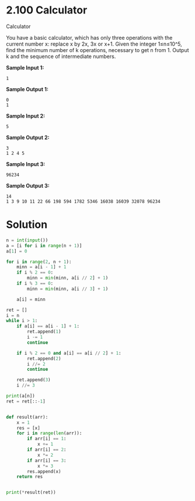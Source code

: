 # 2.100 Calculator

Calculator

You have a basic calculator, which has only three operations with the current number x: replace x by 2x, 3x or x+1.
Given the integer 1≤n≤10^5, find the minimum number of k operations, necessary to get n from 1. Output k and the
sequence of intermediate numbers.

**Sample Input 1:**

```
1
```

**Sample Output 1:**

```
0
1 
```

**Sample Input 2:**

```
5
```

**Sample Output 2:**

```
3
1 2 4 5 
```

**Sample Input 3:**

```
96234
```

**Sample Output 3:**

```
14
1 3 9 10 11 22 66 198 594 1782 5346 16038 16039 32078 96234 
```

# Solution

```python
n = int(input())
a = [i for i in range(n + 1)]
a[1] = 0

for i in range(2, n + 1):
    minn = a[i - 1] + 1
    if i % 2 == 0:
        minn = min(minn, a[i // 2] + 1)
    if i % 3 == 0:
        minn = min(minn, a[i // 3] + 1)

    a[i] = minn

ret = []
i = n
while i > 1:
    if a[i] == a[i - 1] + 1:
        ret.append(1)
        i -= 1
        continue

    if i % 2 == 0 and a[i] == a[i // 2] + 1:
        ret.append(2)
        i //= 2
        continue

    ret.append(3)
    i //= 3

print(a[n])
ret = ret[::-1]


def result(arr):
    x = 1
    res = [x]
    for i in range(len(arr)):
        if arr[i] == 1:
            x += 1
        if arr[i] == 2:
            x *= 2
        if arr[i] == 3:
            x *= 3
        res.append(x)
    return res


print(*result(ret))
```